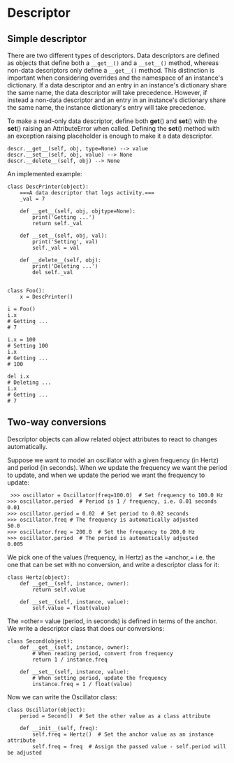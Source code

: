 # Descriptor




## Simple descriptor


There are two different types of descriptors. Data descriptors are defined as objects that define both a `__get__()` and a `__set__()` method, whereas non-data descriptors only define a `__get__()` method. This distinction is important when considering overrides and the namespace of an instance's dictionary. If a data descriptor and an entry in an instance's dictionary share the same name, the data descriptor will take precedence. However, if instead a non-data descriptor and an entry in an instance's dictionary share the same name, the instance dictionary's entry will take precedence.

To make a read-only data descriptor, define both **get**() and **set**() with the **set**() raising an AttributeError when called. Defining the **set**() method with an exception raising placeholder is enough to make it a data descriptor.

```
descr.__get__(self, obj, type=None) --> value
descr.__set__(self, obj, value) --> None
descr.__delete__(self, obj) --> None

```

An implemented example:

```
class DescPrinter(object):
    ===A data descriptor that logs activity.===
    _val = 7
    
    def __get__(self, obj, objtype=None):
        print('Getting ...')
        return self._val

    def __set__(self, obj, val):
        print('Setting', val)
        self._val = val
    
    def __delete__(self, obj):
        print('Deleting ...')
        del self._val


class Foo():
    x = DescPrinter()       

i = Foo()
i.x
# Getting ...
# 7

i.x = 100
# Setting 100
i.x
# Getting ...
# 100

del i.x
# Deleting ...
i.x
# Getting ...
# 7

```



## Two-way conversions


Descriptor objects can allow related object attributes to react to changes automatically.

Suppose we want to model an oscillator with a given frequency (in Hertz) and period (in seconds). When we update the frequency we want the period to update, and when we update the period we want the frequency to update:

```
 >>> oscillator = Oscillator(freq=100.0)  # Set frequency to 100.0 Hz
>>> oscillator.period  # Period is 1 / frequency, i.e. 0.01 seconds
0.01
>>> oscillator.period = 0.02  # Set period to 0.02 seconds
>>> oscillator.freq # The frequency is automatically adjusted
50.0
>>> oscillator.freq = 200.0  # Set the frequency to 200.0 Hz
>>> oscillator.period  # The period is automatically adjusted
0.005

```

We pick one of the values (frequency, in Hertz) as the =anchor,= i.e. the one that can be set with no conversion, and write a descriptor class for it:

```
class Hertz(object):
    def __get__(self, instance, owner):
        return self.value

    def __set__(self, instance, value):
        self.value = float(value)

```

The =other= value (period, in seconds) is defined in terms of the anchor. We write a descriptor class that does our conversions:

```
class Second(object):
    def __get__(self, instance, owner):
        # When reading period, convert from frequency
        return 1 / instance.freq
    
    def __set__(self, instance, value):
        # When setting period, update the frequency
        instance.freq = 1 / float(value)

```

Now we can write the Oscillator class:

```
class Oscillator(object):
    period = Second()  # Set the other value as a class attribute

    def __init__(self, freq):
        self.freq = Hertz()  # Set the anchor value as an instance attribute
        self.freq = freq  # Assign the passed value - self.period will be adjusted

```

